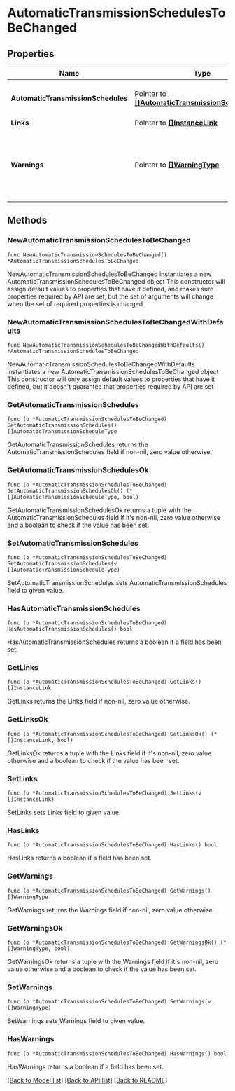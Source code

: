 # AutomaticTransmissionSchedulesToBeChanged

## Properties

Name | Type | Description | Notes
------------ | ------------- | ------------- | -------------
**AutomaticTransmissionSchedules** | Pointer to [**[]AutomaticTransmissionScheduleType**](AutomaticTransmissionScheduleType.md) | List of automatic transmission schedules | [optional] 
**Links** | Pointer to [**[]InstanceLink**](InstanceLink.md) |  | [optional] 
**Warnings** | Pointer to [**[]WarningType**](WarningType.md) | Used in conjunction with the Success element to define a business error. | [optional] 

## Methods

### NewAutomaticTransmissionSchedulesToBeChanged

`func NewAutomaticTransmissionSchedulesToBeChanged() *AutomaticTransmissionSchedulesToBeChanged`

NewAutomaticTransmissionSchedulesToBeChanged instantiates a new AutomaticTransmissionSchedulesToBeChanged object
This constructor will assign default values to properties that have it defined,
and makes sure properties required by API are set, but the set of arguments
will change when the set of required properties is changed

### NewAutomaticTransmissionSchedulesToBeChangedWithDefaults

`func NewAutomaticTransmissionSchedulesToBeChangedWithDefaults() *AutomaticTransmissionSchedulesToBeChanged`

NewAutomaticTransmissionSchedulesToBeChangedWithDefaults instantiates a new AutomaticTransmissionSchedulesToBeChanged object
This constructor will only assign default values to properties that have it defined,
but it doesn't guarantee that properties required by API are set

### GetAutomaticTransmissionSchedules

`func (o *AutomaticTransmissionSchedulesToBeChanged) GetAutomaticTransmissionSchedules() []AutomaticTransmissionScheduleType`

GetAutomaticTransmissionSchedules returns the AutomaticTransmissionSchedules field if non-nil, zero value otherwise.

### GetAutomaticTransmissionSchedulesOk

`func (o *AutomaticTransmissionSchedulesToBeChanged) GetAutomaticTransmissionSchedulesOk() (*[]AutomaticTransmissionScheduleType, bool)`

GetAutomaticTransmissionSchedulesOk returns a tuple with the AutomaticTransmissionSchedules field if it's non-nil, zero value otherwise
and a boolean to check if the value has been set.

### SetAutomaticTransmissionSchedules

`func (o *AutomaticTransmissionSchedulesToBeChanged) SetAutomaticTransmissionSchedules(v []AutomaticTransmissionScheduleType)`

SetAutomaticTransmissionSchedules sets AutomaticTransmissionSchedules field to given value.

### HasAutomaticTransmissionSchedules

`func (o *AutomaticTransmissionSchedulesToBeChanged) HasAutomaticTransmissionSchedules() bool`

HasAutomaticTransmissionSchedules returns a boolean if a field has been set.

### GetLinks

`func (o *AutomaticTransmissionSchedulesToBeChanged) GetLinks() []InstanceLink`

GetLinks returns the Links field if non-nil, zero value otherwise.

### GetLinksOk

`func (o *AutomaticTransmissionSchedulesToBeChanged) GetLinksOk() (*[]InstanceLink, bool)`

GetLinksOk returns a tuple with the Links field if it's non-nil, zero value otherwise
and a boolean to check if the value has been set.

### SetLinks

`func (o *AutomaticTransmissionSchedulesToBeChanged) SetLinks(v []InstanceLink)`

SetLinks sets Links field to given value.

### HasLinks

`func (o *AutomaticTransmissionSchedulesToBeChanged) HasLinks() bool`

HasLinks returns a boolean if a field has been set.

### GetWarnings

`func (o *AutomaticTransmissionSchedulesToBeChanged) GetWarnings() []WarningType`

GetWarnings returns the Warnings field if non-nil, zero value otherwise.

### GetWarningsOk

`func (o *AutomaticTransmissionSchedulesToBeChanged) GetWarningsOk() (*[]WarningType, bool)`

GetWarningsOk returns a tuple with the Warnings field if it's non-nil, zero value otherwise
and a boolean to check if the value has been set.

### SetWarnings

`func (o *AutomaticTransmissionSchedulesToBeChanged) SetWarnings(v []WarningType)`

SetWarnings sets Warnings field to given value.

### HasWarnings

`func (o *AutomaticTransmissionSchedulesToBeChanged) HasWarnings() bool`

HasWarnings returns a boolean if a field has been set.


[[Back to Model list]](../README.md#documentation-for-models) [[Back to API list]](../README.md#documentation-for-api-endpoints) [[Back to README]](../README.md)


